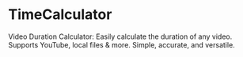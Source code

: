# TimeCalculator
Video Duration Calculator: Easily calculate the duration of any video. Supports YouTube, local files &amp; more. Simple, accurate, and versatile.
